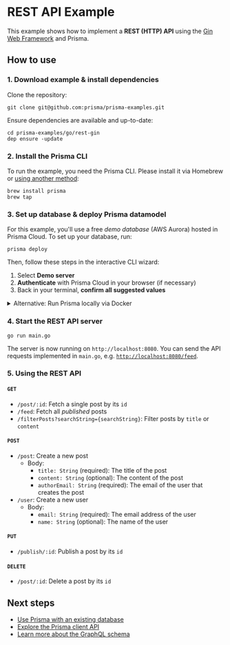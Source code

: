 # REST API Example

This example shows how to implement a **REST (HTTP) API** using the [Gin Web Framework](https://github.com/gin-gonic/gin) and Prisma.

## How to use

### 1. Download example & install dependencies

Clone the repository:

```
git clone git@github.com:prisma/prisma-examples.git
```

Ensure dependencies are available and up-to-date:

```
cd prisma-examples/go/rest-gin
dep ensure -update
```

### 2. Install the Prisma CLI

To run the example, you need the Prisma CLI. Please install it via Homebrew or [using another method](https://www.prisma.io/docs/prisma-cli-and-configuration/using-the-prisma-cli-alx4/#installation):

```
brew install prisma
brew tap
```

### 3. Set up database & deploy Prisma datamodel

For this example, you'll use a free _demo database_ (AWS Aurora) hosted in Prisma Cloud. To set up your database, run:

```
prisma deploy
```

Then, follow these steps in the interactive CLI wizard:

1. Select **Demo server**
1. **Authenticate** with Prisma Cloud in your browser (if necessary)
1. Back in your terminal, **confirm all suggested values**

<details>
 <summary>Alternative: Run Prisma locally via Docker</summary>

1. Ensure you have Docker installed on your machine. If not, you can get it from [here](https://store.docker.com/search?offering=community&type=edition).
1. Create `docker-compose.yml` for MySQL (see [here](https://www.prisma.io/docs/prisma-server/database-connector-POSTGRES-jgfr/) for Postgres):
    ```yml
    version: '3'
    services:
      prisma:
        image: prismagraphql/prisma:1.23
        restart: always
        ports:
        - "4466:4466"
        environment:
          PRISMA_CONFIG: |
            port: 4466
            databases:
              default:
                connector: mysql
                host: mysql
                port: 3306
                user: root
                password: prisma
                migrations: true
      mysql:
        image: mysql:5.7
        restart: always
        environment:
          MYSQL_ROOT_PASSWORD: prisma
        volumes:
          - mysql:/var/lib/mysql
    volumes:
      mysql:
    ```
1. Run `docker-compose up -d`
1. Set the `endpoint` in `prisma.yml` to `http://localhost:4466`
1. Run `prisma deploy`

</details>

### 4. Start the REST API server

```
go run main.go
```

The server is now running on `http://localhost:8080`. You can send the API requests implemented in `main.go`, e.g. [`http://localhost:8080/feed`](http://localhost:8080/feed).

### 5. Using the REST API

#### `GET`

- `/post/:id`: Fetch a single post by its `id`
- `/feed`: Fetch all _published_ posts
- `/filterPosts?searchString={searchString}`: Filter posts by `title` or `content`

#### `POST`

- `/post`: Create a new post
  - Body:
    - `title: String` (required): The title of the post
    - `content: String` (optional): The content of the post
    - `authorEmail: String` (required): The email of the user that creates the post
- `/user`: Create a new user
  - Body:
    - `email: String` (required): The email address of the user
    - `name: String` (optional): The name of the user

#### `PUT`

- `/publish/:id`: Publish a post by its `id`

#### `DELETE`
  
- `/post/:id`: Delete a post by its `id`

## Next steps

- [Use Prisma with an existing database](https://www.prisma.io/docs/-g003/)
- [Explore the Prisma client API](https://www.prisma.io/client/client-go)
- [Learn more about the GraphQL schema](https://www.prisma.io/blog/graphql-server-basics-the-schema-ac5e2950214e/)